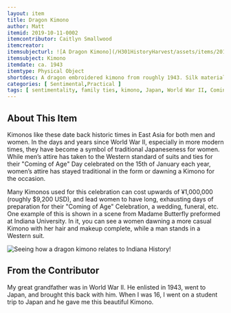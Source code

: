 ```yaml
---
layout: item
title: Dragon Kimono
author: Matt
itemid: 2019-10-11-0002
itemcontributor: Caitlyn Smallwood
itemcreator:
itemsubjecturl: ![A Dragon Kimono](/H301HistoryHarvest/assets/items/2019-10-11-0002_5_thumb.jpg)!
itemsubject: Kimono
itemdate: ca. 1943
itemtype: Physical Object
shortdesc: A dragon embroidered kimono from roughly 1943. Silk material and fully colored. 
categories: [ Sentimental,Practical ]
tags: [ sentimentality, family ties, kimono, Japan, World War II, Coming of Age Day, Heian Period]
---
```


## About This Item

Kimonos like these date back historic times in East Asia for both men and women. In the days and years since World War II, especially in more modern times, they have become a symbol of traditional Japaneseness for women. While men’s attire has taken to the Western standard of suits and ties for their "Coming of Age" Day celebrated on the 15th of January each year, women’s attire has stayed traditional in the form or dawning a Kimono for the occasion.

Many Kimonos used for this celebration can cost upwards of ¥1,000,000 (roughly $9,200 USD), and lead women to have long, exhausting days of preparation for their "Coming of Age" Celebration, a wedding, funeral, etc. One example of this is shown in a scene from Madame Butterfly preformed at Indiana University. In it, you can see a women dawning a more casual Kimono with her hair and makeup complete, while a man stands in a Western suit.

![Seeing how a dragon kimono relates to Indiana History](/H301HistoryHarvest/assets/images/Networks.png)!

## From the Contributor

My great grandfather was in World War II. He enlisted in 1943, went to Japan, and brought this back with him. When I was 16, I went on a student trip to Japan and he gave me this beautiful Kimono.
